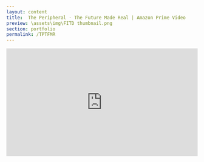 ```yaml
---
layout: content
title:  The Peripheral - The Future Made Real | Amazon Prime Video
preview: \assets\img\FITD thumbnail.png
section: portfolio
permalink: /TPTFMR
---
```



<body><center><div style="padding:56.25% 0 0 0;position:relative;"><iframe src="https://player.vimeo.com/video/794315251?h=dd239108df&amp;badge=0&amp;autopause=0&amp;player_id=0&amp;app_id=58479" frameborder="0" allow="autoplay; fullscreen; picture-in-picture" allowfullscreen style="position:absolute;top:0;left:0;width:100%;height:100%;" title="PERIPHERAL_ep6.mp4"></iframe></div><script src="https://player.vimeo.com/api/player.js"></script></center></body>
